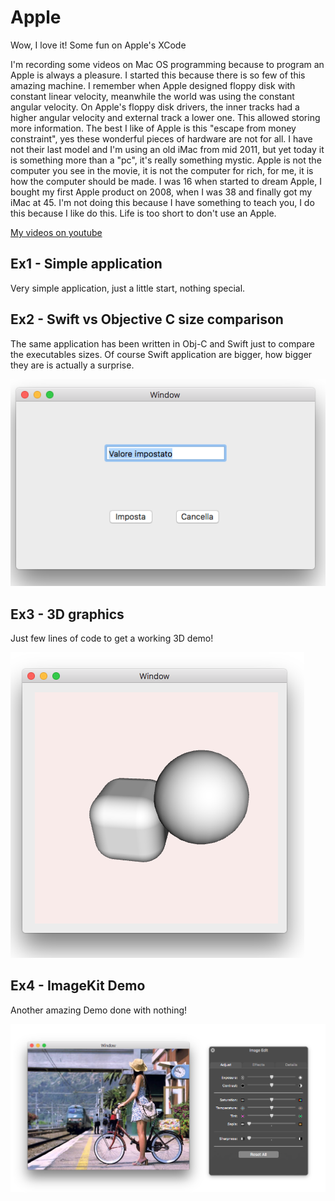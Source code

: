 # Apple
Wow, I love it!
Some fun on Apple's XCode

I'm recording some videos on Mac OS programming because to program an Apple is always a pleasure. I started this because there is so few of this amazing machine. I remember when Apple designed floppy disk with constant linear velocity, meanwhile the world was using the constant angular velocity. On Apple's floppy disk drivers, the inner tracks had a higher angular velocity and external track a lower one. This allowed storing more information. The best I like of Apple is this "escape from money constraint", yes these wonderful pieces of hardware are not for all. I have not their last model and I'm using an old iMac from mid 2011, but yet today it is something more than a "pc", it's really something mystic. 
Apple is not the computer you see in the movie, it is not the computer for rich, for me, it is how the computer should be made.  I was 16 when started to dream Apple, I bought my first Apple product on 2008, when I was 38 and finally got my iMac at 45. 
I'm not doing this because I have something to teach you, I do this because I like do this.
Life is too short to don't use an Apple.

[My videos on youtube](https://www.youtube.com/playlist?list=PLYSG0MyjS_WB0SySPERjbAWlPTFwJ6hrw&disable_polymer=true)

## Ex1 - Simple application 

Very simple application, just a little start, nothing special.

## Ex2 - Swift vs Objective C size comparison

The same application has been written in Obj-C and Swift just to compare the executables sizes. Of course Swift application are bigger, how bigger they are is actually a surprise.

![alt text](https://github.com/ozw1z5rd/Apple/blob/master/Media/Schermata%202018-03-10%20alle%2014.39.35.png) 

## Ex3 - 3D graphics

Just few lines of code to get a working 3D demo! 

![alt text](https://github.com/ozw1z5rd/Apple/blob/master/Media/Schermata%202018-03-10%20alle%2014.44.44.png)

## Ex4 - ImageKit Demo

Another amazing Demo done with nothing!

![alt text](https://github.com/ozw1z5rd/Apple/blob/master/Media/Schermata%202018-03-10%20alle%2014.45.38.png) 
